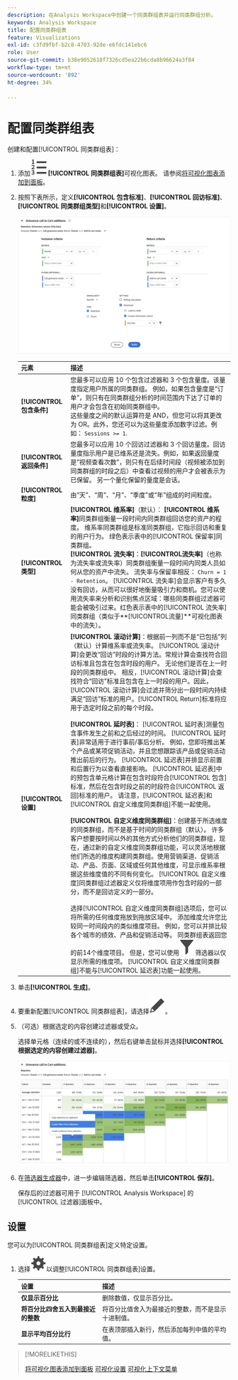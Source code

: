 ```yaml
---
description: 在Analysis Workspace中创建一个同类群组表并运行同类群组分析。
keywords: Analysis Workspace
title: 配置同类群组表
feature: Visualizations
exl-id: c3fd9fbf-b2c8-4703-92de-e6fdc141ebc6
role: User
source-git-commit: b38e9052618f7326cd5ea22b6cda8b96624a3f84
workflow-type: tm+mt
source-wordcount: '892'
ht-degree: 34%

---
```


# 配置同类群组表

创建和配置[!UICONTROL 同类群组表]：

1. 添加![TextNumbered](/help/assets/icons/TextNumbered.svg) **[!UICONTROL 同类群组表]**&#x200B;可视化图表。 请参阅[将可视化图表添加到面板](../freeform-analysis-visualizations.md#add-visualizations-to-a-panel)。

1. 按照下表所示，定义&#x200B;**[!UICONTROL 包含标准]**、**[!UICONTROL 回访标准]**、**[!UICONTROL 同类群组类型]**&#x200B;和&#x200B;**[!UICONTROL 设置]**。

   ![配置同类群组表](assets/cohort-configure.png)

   | 元素 | 描述 |
   |--- |--- |
   | **[!UICONTROL 包含条件]** | 您最多可以应用 10 个包含过滤器和 3 个包含量度。该量度指定用户所属的同类群组。 例如，如果包含量度是“订单”，则只有在同类群组分析的时间范围内下达了订单的用户才会包含在初始同类群组中。<br>这些量度之间的默认运算符是 AND，但您可以将其更改为 OR。此外，您还可以为这些量度添加数字过滤。例如： `Sessions >= 1`.</br> |
   | **[!UICONTROL 返回条件]** | 您最多可以应用 10 个回访过滤器和 3 个回访量度。回访量度指示用户是已维系还是流失。例如，如果返回量度是“视频查看次数”，则只有在后续时间段（视频被添加到同类群组的时段之后）中查看过视频的用户才会被表示为已保留。 另一个量化保留的量度是会话。 |
   | **[!UICONTROL 粒度]** | 由“天”、“周”、“月”、“季度”或“年”组成的时间粒度。 |
   | **[!UICONTROL 类型]** | **[!UICONTROL 维系率]**（默认）： **[!UICONTROL 维系率]**&#x200B;同类群组衡量一段时间内同类群组回访您的资产的程度。 维系率同类群组是标准同类群组，它指示回访和重复的用户行为。 绿色表示表中的[!UICONTROL 保留率]同类群组。<br>**[!UICONTROL 流失率&#x200B;]**：**[!UICONTROL &#x200B;流失率&#x200B;]**（也称为流失率或流失率）同类群组衡量一段时间内同类人员如何从您的资产中流失。 流失率与保留率相反： `Churn = 1 - Retention`。 [!UICONTROL 流失率]会显示客户有多久没有回访，从而可以很好地衡量吸引力和商机。您可以使用流失率来分析和识别焦点区域：哪些同类群组过滤器可能会被吸引过来。红色表示表中的[!UICONTROL 流失率]同类群组（类似于**[!UICONTROL &#x200B;流量&#x200B;]**可视化图表中的流失）。</br> |
   | **[!UICONTROL 设置]** | **[!UICONTROL 滚动计算]**：根据前一列而不是“已包括”列（默认）计算维系率或流失率。 [!UICONTROL 滚动计算]会更改“回访”时段的计算方法。常规计算会查找符合回访标准且包含在包含时段的用户。 无论他们是否在上一时段的同类群组中。 相反，[!UICONTROL 滚动计算]会查找符合“回访”标准且包含在上一时段的用户。因此，[!UICONTROL 滚动计算]会过滤并筛分出一段时间内持续满足“回访”标准的用户。[!UICONTROL Return]标准将应用于选定时段之前的每个时段。 </br><br>**[!UICONTROL 延时表&#x200B;]**： [!UICONTROL 延时表]测量包含事件发生之前和之后经过的时间。 [!UICONTROL 延时表]非常适用于进行事前/事后分析。 例如，您即将推出某个产品或某项促销活动，并且您想跟踪该产品或促销活动推出前后的行为。 [!UICONTROL 延迟表]并排显示前置和后置行为以查看直接影响。 [!UICONTROL 延迟表]中的预包含单元格计算在包含时段符合[!UICONTROL 包含]标准，然后在包含时段之前的时段符合[!UICONTROL 返回]标准的用户。 请注意，[!UICONTROL 延迟表]和[!UICONTROL 自定义维度同类群组]不能一起使用。</br><br>**[!UICONTROL 自定义维度同类群组]**：创建基于所选维度的同类群组，而不是基于时间的同类群组（默认）。 许多客户想要按时间以外的其他方式分析他们的同类群组，现在，通过新的自定义维度同类群组功能，可以灵活地根据他们所选的维度构建同类群组。使用营销渠道、促销活动、产品、页面、区域或任何其他维度，可显示维系率根据这些维度值的不同有何变化。 [!UICONTROL 自定义维度]同类群组过滤器定义仅将维度项用作包含时段的一部分，而不是回访定义的一部分。</br><br>选择[!UICONTROL 自定义维度同类群组]选项后，您可以将所需的任何维度拖放到拖放区域中。 添加维度允许您比较同一时间段内的类似维度项目。 例如，您可以并排比较各个城市的绩效、产品和促销活动等。 同类群组表返回您的前14个维度项目。 但是，您可以使用![筛选器](/help/assets/icons/Filter.svg)筛选器以仅显示所需的维度项。 [!UICONTROL 自定义维度同类群组]不能与[!UICONTROL 延迟表]功能一起使用。</br> |

1. 单击&#x200B;**[!UICONTROL 生成]**。
1. 要重新配置[!UICONTROL 同类群组表]，请选择![编辑](/help/assets/icons/Edit.svg)。

1. （可选）根据选定的内容创建过滤器或受众。

   选择单元格（连续的或不连续的），然后右键单击鼠标并选择&#x200B;**[!UICONTROL 根据选定的内容创建过滤器]**。

   ![创建过滤器或受众](assets/retention-createfilter.png)

1. 在[筛选器生成器](/help/components/filters/filter-builder.md)中，进一步编辑筛选器，然后单击&#x200B;**[!UICONTROL 保存]**。

   保存后的过滤器可用于 [!UICONTROL Analysis Workspace] 的[!UICONTROL 过滤器]面板中。

## 设置

您可以为[!UICONTROL 同类群组表]定义特定设置。

1. 选择![设置](/help/assets/icons/Setting.svg)以调整[!UICONTROL 同类群组表]设置。

   | 设置 | 描述 |
   |---|---|
   | **仅显示百分比** | 删除数值，仅显示百分比。 |
   | **将百分比四舍五入到最接近的整数** | 将百分比值舍入为最接近的整数，而不是显示十进制值。 |
   | **显示平均百分比行** | 在表顶部插入新行，然后添加每列中值的平均值。 |


>[!MORELIKETHIS]
>
>[将可视化图表添加到面板](/help/analysis-workspace/visualizations/freeform-analysis-visualizations.md#add-visualizations-to-a-panel)
>[可视化设置](/help/analysis-workspace/visualizations/freeform-analysis-visualizations.md#settings)
>[可视化上下文菜单](/help/analysis-workspace/visualizations/freeform-analysis-visualizations.md#context-menu)
>

